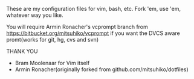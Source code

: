 These are my configuration files for vim, bash, etc. 
Fork 'em, use 'em, whatever way you like.

You will require Armin Ronacher's vcprompt branch from 
https://bitbucket.org/mitsuhiko/vcprompt if you want the 
DVCS aware promt(works for git, hg, cvs and svn)


THANK YOU
- Bram Moolenaar for Vim itself
- Armin Ronacher(originally forked from github.com/mitsuhiko/dotfiles)
